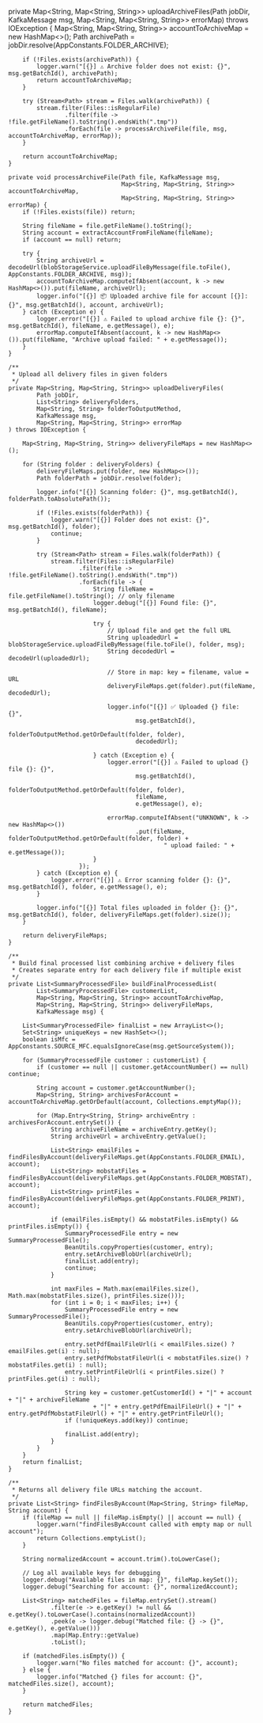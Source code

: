  private Map<String, Map<String, String>> uploadArchiveFiles(Path jobDir, KafkaMessage msg, Map<String, Map<String, String>> errorMap) throws IOException {
        Map<String, Map<String, String>> accountToArchiveMap = new HashMap<>();
        Path archivePath = jobDir.resolve(AppConstants.FOLDER_ARCHIVE);

        if (!Files.exists(archivePath)) {
            logger.warn("[{}] ⚠️ Archive folder does not exist: {}", msg.getBatchId(), archivePath);
            return accountToArchiveMap;
        }

        try (Stream<Path> stream = Files.walk(archivePath)) {
            stream.filter(Files::isRegularFile)
                    .filter(file -> !file.getFileName().toString().endsWith(".tmp"))
                    .forEach(file -> processArchiveFile(file, msg, accountToArchiveMap, errorMap));
        }

        return accountToArchiveMap;
    }

    private void processArchiveFile(Path file, KafkaMessage msg,
                                    Map<String, Map<String, String>> accountToArchiveMap,
                                    Map<String, Map<String, String>> errorMap) {
        if (!Files.exists(file)) return;

        String fileName = file.getFileName().toString();
        String account = extractAccountFromFileName(fileName);
        if (account == null) return;

        try {
            String archiveUrl = decodeUrl(blobStorageService.uploadFileByMessage(file.toFile(), AppConstants.FOLDER_ARCHIVE, msg));
            accountToArchiveMap.computeIfAbsent(account, k -> new HashMap<>()).put(fileName, archiveUrl);
            logger.info("[{}] 📦 Uploaded archive file for account [{}]: {}", msg.getBatchId(), account, archiveUrl);
        } catch (Exception e) {
            logger.error("[{}] ⚠️ Failed to upload archive file {}: {}", msg.getBatchId(), fileName, e.getMessage(), e);
            errorMap.computeIfAbsent(account, k -> new HashMap<>()).put(fileName, "Archive upload failed: " + e.getMessage());
        }
    }

    /**
     * Upload all delivery files in given folders
     */
    private Map<String, Map<String, String>> uploadDeliveryFiles(
            Path jobDir,
            List<String> deliveryFolders,
            Map<String, String> folderToOutputMethod,
            KafkaMessage msg,
            Map<String, Map<String, String>> errorMap
    ) throws IOException {

        Map<String, Map<String, String>> deliveryFileMaps = new HashMap<>();

        for (String folder : deliveryFolders) {
            deliveryFileMaps.put(folder, new HashMap<>());
            Path folderPath = jobDir.resolve(folder);

            logger.info("[{}] Scanning folder: {}", msg.getBatchId(), folderPath.toAbsolutePath());

            if (!Files.exists(folderPath)) {
                logger.warn("[{}] Folder does not exist: {}", msg.getBatchId(), folder);
                continue;
            }

            try (Stream<Path> stream = Files.walk(folderPath)) {
                stream.filter(Files::isRegularFile)
                        .filter(file -> !file.getFileName().toString().endsWith(".tmp"))
                        .forEach(file -> {
                            String fileName = file.getFileName().toString(); // only filename
                            logger.debug("[{}] Found file: {}", msg.getBatchId(), fileName);

                            try {
                                // Upload file and get the full URL
                                String uploadedUrl = blobStorageService.uploadFileByMessage(file.toFile(), folder, msg);
                                String decodedUrl = decodeUrl(uploadedUrl);

                                // Store in map: key = filename, value = URL
                                deliveryFileMaps.get(folder).put(fileName, decodedUrl);

                                logger.info("[{}] ✅ Uploaded {} file: {}",
                                        msg.getBatchId(),
                                        folderToOutputMethod.getOrDefault(folder, folder),
                                        decodedUrl);

                            } catch (Exception e) {
                                logger.error("[{}] ⚠️ Failed to upload {} file {}: {}",
                                        msg.getBatchId(),
                                        folderToOutputMethod.getOrDefault(folder, folder),
                                        fileName,
                                        e.getMessage(), e);

                                errorMap.computeIfAbsent("UNKNOWN", k -> new HashMap<>())
                                        .put(fileName, folderToOutputMethod.getOrDefault(folder, folder) +
                                                " upload failed: " + e.getMessage());
                            }
                        });
            } catch (Exception e) {
                logger.error("[{}] ⚠️ Error scanning folder {}: {}", msg.getBatchId(), folder, e.getMessage(), e);
            }

            logger.info("[{}] Total files uploaded in folder {}: {}", msg.getBatchId(), folder, deliveryFileMaps.get(folder).size());
        }

        return deliveryFileMaps;
    }

    /**
     * Build final processed list combining archive + delivery files
     * Creates separate entry for each delivery file if multiple exist
     */
    private List<SummaryProcessedFile> buildFinalProcessedList(
            List<SummaryProcessedFile> customerList,
            Map<String, Map<String, String>> accountToArchiveMap,
            Map<String, Map<String, String>> deliveryFileMaps,
            KafkaMessage msg) {

        List<SummaryProcessedFile> finalList = new ArrayList<>();
        Set<String> uniqueKeys = new HashSet<>();
        boolean isMfc = AppConstants.SOURCE_MFC.equalsIgnoreCase(msg.getSourceSystem());

        for (SummaryProcessedFile customer : customerList) {
            if (customer == null || customer.getAccountNumber() == null) continue;

            String account = customer.getAccountNumber();
            Map<String, String> archivesForAccount = accountToArchiveMap.getOrDefault(account, Collections.emptyMap());

            for (Map.Entry<String, String> archiveEntry : archivesForAccount.entrySet()) {
                String archiveFileName = archiveEntry.getKey();
                String archiveUrl = archiveEntry.getValue();

                List<String> emailFiles = findFilesByAccount(deliveryFileMaps.get(AppConstants.FOLDER_EMAIL), account);
                List<String> mobstatFiles = findFilesByAccount(deliveryFileMaps.get(AppConstants.FOLDER_MOBSTAT), account);
                List<String> printFiles = findFilesByAccount(deliveryFileMaps.get(AppConstants.FOLDER_PRINT), account);

                if (emailFiles.isEmpty() && mobstatFiles.isEmpty() && printFiles.isEmpty()) {
                    SummaryProcessedFile entry = new SummaryProcessedFile();
                    BeanUtils.copyProperties(customer, entry);
                    entry.setArchiveBlobUrl(archiveUrl);
                    finalList.add(entry);
                    continue;
                }

                int maxFiles = Math.max(emailFiles.size(), Math.max(mobstatFiles.size(), printFiles.size()));
                for (int i = 0; i < maxFiles; i++) {
                    SummaryProcessedFile entry = new SummaryProcessedFile();
                    BeanUtils.copyProperties(customer, entry);
                    entry.setArchiveBlobUrl(archiveUrl);

                    entry.setPdfEmailFileUrl(i < emailFiles.size() ? emailFiles.get(i) : null);
                    entry.setPdfMobstatFileUrl(i < mobstatFiles.size() ? mobstatFiles.get(i) : null);
                    entry.setPrintFileUrl(i < printFiles.size() ? printFiles.get(i) : null);

                    String key = customer.getCustomerId() + "|" + account + "|" + archiveFileName
                            + "|" + entry.getPdfEmailFileUrl() + "|" + entry.getPdfMobstatFileUrl() + "|" + entry.getPrintFileUrl();
                    if (!uniqueKeys.add(key)) continue;

                    finalList.add(entry);
                }
            }
        }
        return finalList;
    }

    /**
     * Returns all delivery file URLs matching the account.
     */
    private List<String> findFilesByAccount(Map<String, String> fileMap, String account) {
        if (fileMap == null || fileMap.isEmpty() || account == null) {
            logger.warn("findFilesByAccount called with empty map or null account");
            return Collections.emptyList();
        }

        String normalizedAccount = account.trim().toLowerCase();

        // Log all available keys for debugging
        logger.debug("Available files in map: {}", fileMap.keySet());
        logger.debug("Searching for account: {}", normalizedAccount);

        List<String> matchedFiles = fileMap.entrySet().stream()
                .filter(e -> e.getKey() != null && e.getKey().toLowerCase().contains(normalizedAccount))
                .peek(e -> logger.debug("Matched file: {} -> {}", e.getKey(), e.getValue()))
                .map(Map.Entry::getValue)
                .toList();

        if (matchedFiles.isEmpty()) {
            logger.warn("No files matched for account: {}", account);
        } else {
            logger.info("Matched {} files for account: {}", matchedFiles.size(), account);
        }

        return matchedFiles;
    }
